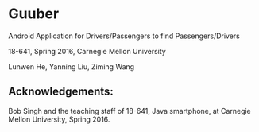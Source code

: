 # Guuber

Android Application for Drivers/Passengers to find Passengers/Drivers

18-641, Spring 2016, Carnegie Mellon University  

Lunwen He, Yanning Liu, Ziming Wang

Acknowledgements:
---------------------------------------------------------
Bob Singh and the teaching staff of 18-641, 
Java smartphone, at Carnegie Mellon University, Spring 2016.
